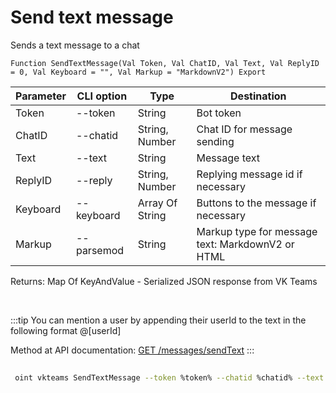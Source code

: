 ﻿---
sidebar_position: 1
---

# Send text message
 Sends a text message to a chat



`Function SendTextMessage(Val Token, Val ChatID, Val Text, Val ReplyID = 0, Val Keyboard = "", Val Markup = "MarkdownV2") Export`

 | Parameter | CLI option | Type | Destination |
 |-|-|-|-|
 | Token | --token | String | Bot token |
 | ChatID | --chatid | String, Number | Chat ID for message sending |
 | Text | --text | String | Message text |
 | ReplyID | --reply | String, Number | Replying message id if necessary |
 | Keyboard | --keyboard | Array Of String | Buttons to the message if necessary |
 | Markup | --parsemod | String | Markup type for message text: MarkdownV2 or HTML |

 
 Returns: Map Of KeyAndValue - Serialized JSON response from VK Teams

<br/>

:::tip
You can mention a user by appending their userId to the text in the following format @[userId]

 Method at API documentation: [GET /messages/sendText](https://teams.vk.com/botapi/#/messages/get_messages_sendText)
:::
<br/>


	


```sh title="CLI command example"
 
 oint vkteams SendTextMessage --token %token% --chatid %chatid% --text %text% --reply %reply% --keyboard %keyboard% --parsemod %parsemod%

```


